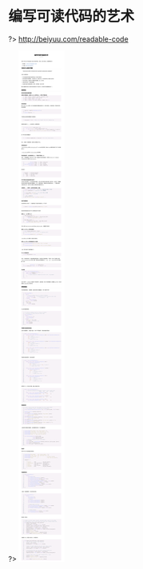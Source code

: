# 编写可读代码的艺术

?> <http://beiyuu.com/readable-code>

?> ![编写可读代码的艺术](../_images/[beiyuu.com]编写可读代码的艺术.png)
